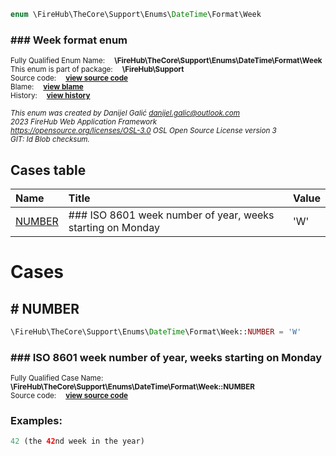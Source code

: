 
```php
enum \FireHub\TheCore\Support\Enums\DateTime\Format\Week
```

### ### Week format enum
<sub>Fully Qualified Enum Name:  **\FireHub\TheCore\Support\Enums\DateTime\Format\Week**</sub><br>
<sub>This enum is part of package:  **\FireHub\Support**</sub><br>
<sub>Source code:  **[view source code](https://github.com/The-FireHub-Project/Core/blob/v1.0/src/support/enums/datetime/format/firehub.Week.php#L23)**</sub><br>
<sub>Blame:  **[view blame](https://github.com/The-FireHub-Project/Core/blame/v1.0/src/support/enums/datetime/format/firehub.Week.php)**</sub><br>
<sub>History:  **[view history](https://github.com/The-FireHub-Project/Core/commits/v1.0/src/support/enums/datetime/format/firehub.Week.php)**</sub><br>

<sub>_This enum was created by Danijel Galić <danijel.galic@outlook.com>_</sub><br>
<sub>_2023 FireHub Web Application Framework_</sub><br>
<sub>_<https://opensource.org/licenses/OSL-3.0> OSL Open Source License version 3_</sub><br>
<sub>_GIT: $Id$ Blob checksum._</sub><br>



## Cases table

| Name  | Title | Value |
| :---  | :---  | :---  |
|<a href="#number">NUMBER</a>|### ISO 8601 week number of year, weeks starting on Monday|&#039;W&#039;|


# Cases


<h2><a name="number"># NUMBER</a></h2>

```php
\FireHub\TheCore\Support\Enums\DateTime\Format\Week::NUMBER = 'W'
```

### ### ISO 8601 week number of year, weeks starting on Monday
<sub>Fully Qualified Case Name:  **\FireHub\TheCore\Support\Enums\DateTime\Format\Week::NUMBER**</sub><br>
<sub>Source code:  **[view source code](https://github.com/The-FireHub-Project/Core/blob/v1.0/src/support/enums/datetime/format/firehub.Week.php#L34)**</sub><br>


### Examples:

```php
42 (the 42nd week in the year)
```



